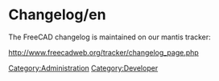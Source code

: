 # Changelog/en

 The FreeCAD changelog is maintained on our mantis tracker:

<http://www.freecadweb.org/tracker/changelog_page.php>




[Category:Administration](Category:Administration.md) [Category:Developer](Category:Developer.md)
